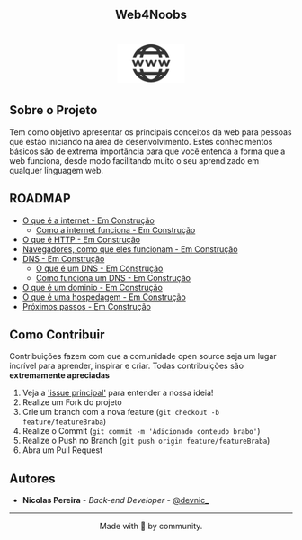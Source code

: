 <!-- Title -->
<h2 align="center">Web4Noobs</h2>

<p align="center">
  <h1 align="center"><img src="./assets/logo.png" alt="Imagem da linguagem" width="120"></h1>
</p>    
 <!-- ABOUT THE PROJECT -->

## Sobre o Projeto
Tem como objetivo apresentar os principais conceitos da web para pessoas que estão iniciando na área de desenvolvimento. 
Estes conhecimentos básicos são de extrema importância para que você entenda a forma que a web funciona, desde modo
facilitando muito o seu aprendizado em qualquer linguagem web.

<!-- ROADMAP OF PROJECT -->

## ROADMAP

- [O que é a internet - Em Construção](link-primeira-parte)
  - [Como a internet funciona - Em Construção](link-segunda-parte)
- [O que é HTTP - Em Construção](link-terceira-parte)
- [Navegadores, como que eles funcionam - Em Construção](link-quarta-parte)
- [DNS - Em Construção](link-quinta-parte)
  - [O que é um DNS - Em Construção](link-sub-conteudo)
  - [Como funciona um DNS - Em Construção](link-sub-conteudo)
- [O que é um dominio - Em Construção](link-sexta-parte)
- [O que é uma hospedagem - Em Construção](link-sétima-parte)
- [Próximos passos - Em Construção](link-oitava-parte)
  
  
<!-- CONTRIBUTING -->

## Como Contribuir

Contribuições fazem com que a comunidade open source seja um lugar incrível para aprender, inspirar e criar. Todas contribuições
são **extremamente apreciadas**

1. Veja a ['issue principal'](https://github.com/NicolasPereira/web4noobs/issues/1) para entender a nossa ideia!
2. Realize um Fork do projeto
3. Crie um branch com a nova feature (`git checkout -b feature/featureBraba`)
4. Realize o Commit (`git commit -m 'Adicionado conteudo brabo'`)
5. Realize o Push no Branch (`git push origin feature/featureBraba`)
6. Abra um Pull Request

## Autores

- **Nicolas Pereira** - _Back-end Developer_ - [@devnic_](https://twitter.com/devnic_)

---
<p align="center">Made with 💜 by community.</p> 